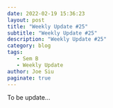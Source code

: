 ```yaml
---
date: 2022-02-19 15:36:23
layout: post
title: "Weekly Update #25"
subtitle: "Weekly Update #25"
description: "Weekly Update #25"
category: blog
tags:
   - Sem B
   - Weekly Update
author: Joe Siu
paginate: true
---
```

To be update...

